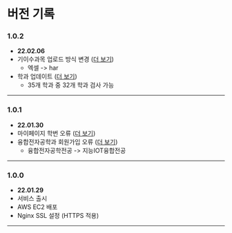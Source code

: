 # 버전 기록

### 1.0.2
* **22.02.06**
* 기이수과목 업로드 방식 변경 ([더 보기](https://github.com/hyunmin0317/smunity/issues/132))
  * 엑셀 -> har
* 학과 업데이트 ([더 보기](https://github.com/hyunmin0317/smunity/issues/134))
  * 35개 학과 중 32개 학과 검사 가능
---

### 1.0.1
* **22.01.30**
* 마이페이지 학번 오류 ([더 보기](https://github.com/hyunmin0317/smunity/issues/113))
* 융합전자공학과 회원가입 오류 ([더 보기](https://github.com/hyunmin0317/smunity/issues/115))
  * 융합전자공학전공 -> 지능IOT융합전공
---

### 1.0.0
* **22.01.29**
* 서비스 출시
* AWS EC2 배포
* Nginx SSL 설정 (HTTPS 적용)
---